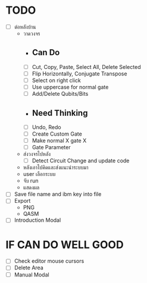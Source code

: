 # TODO
- [ ] ต่อหลังบ้าน
  - วาดวงจร
    - ## Can Do
    - [ ] Cut, Copy, Paste, Select All, Delete Selected
    - [ ] Flip Horizontally, Conjugate Transpose
    - [ ] Select on right click
    - [ ] Use uppercase for normal gate
    - [ ] Add/Delete Qubits/Bits
    - ## Need Thinking
    - [ ] Undo, Redo
    - [ ] Create Custom Gate
    - [ ] Make normal X gate X
    - [ ] Gate Parameter
  - ส่งวงจรไปหลัง
    - [ ] Detect Circuit Change and update code
  - หลังเอาไปคิดและส่งแนะนำระบบมา
  - user เลือกระบบ
  - จับ run
  - แสดงผล
- [ ] Save file name and ibm key into file
- [ ] Export
  - PNG
  - QASM
- [ ] Introduction Modal

# IF CAN DO WELL GOOD
- [ ] Check editor mouse cursors
- [ ] Delete Area
- [ ] Manual Modal